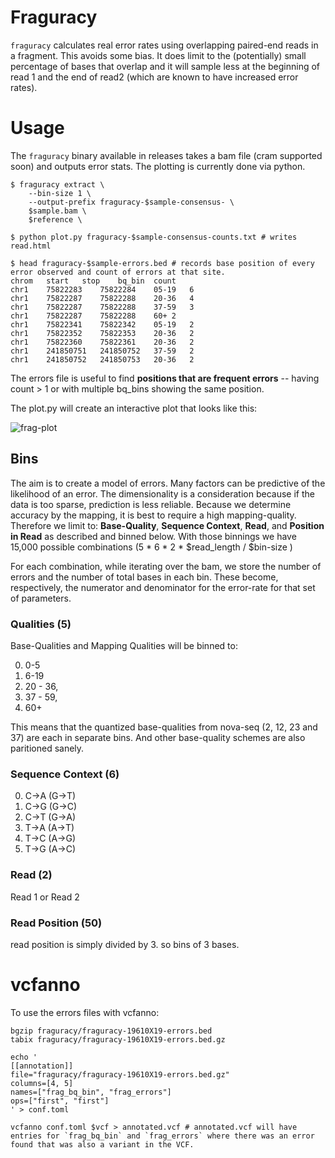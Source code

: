 # Fraguracy

`fraguracy` calculates real error rates using overlapping paired-end reads in a fragment. This avoids some bias.
It does limit to the (potentially) small percentage of bases that overlap and it will sample less at the
beginning of read 1 and the end of read2 (which are known to have increased error rates).

# Usage

The `fraguracy` binary available in releases takes a bam file (cram supported soon) and outputs error stats. The plotting is currently done via python.

```
$ fraguracy extract \
    --bin-size 1 \
    --output-prefix fraguracy-$sample-consensus- \
    $sample.bam \
    $reference \

$ python plot.py fraguracy-$sample-consensus-counts.txt # writes read.html

$ head fraguracy-$sample-errors.bed # records base position of every error observed and count of errors at that site.
chrom	start	stop	bq_bin	count
chr1	75822283	75822284	05-19	6	
chr1	75822287	75822288	20-36	4	
chr1	75822287	75822288	37-59	3	
chr1	75822287	75822288	60+	2	
chr1	75822341	75822342	05-19	2	
chr1	75822352	75822353	20-36	2	
chr1	75822360	75822361	20-36	2	
chr1	241850751	241850752	37-59	2	
chr1	241850752	241850753	20-36	2	
```

The errors file is useful to find **positions that are frequent errors** -- having count > 1 or with multiple bq_bins showing the same position.

The plot.py will create an interactive plot that looks like this:

![frag-plot](https://user-images.githubusercontent.com/1739/225074861-7b5098d1-b5e9-4bab-8971-0a278f182aaa.png)


## Bins

The aim is to create a model of errors. Many factors can be predictive of the likelihood of an error.
The dimensionality is a consideration because if the data is too sparse, prediction is less reliable.
Because we determine accuracy by the mapping, it is best to require a high mapping-quality.
Therefore we limit to: **Base-Quality**, **Sequence Context**, **Read**, and **Position in Read**
as described and binned below. With those binnings we have 15,000 possible combinations (5 * 6 * 2 * $read_length / $bin-size )

For each combination, while iterating over the bam, we store the number of errors and the number of total bases
in each bin. These become, respectively, the numerator and denominator for the error-rate for that set of parameters.

### Qualities (5)

Base-Qualities and Mapping Qualities will be binned to:

0. 0-5
1. 6-19
2. 20 - 36,
3. 37 - 59,
4. 60+

This means that the quantized base-qualities from nova-seq (2, 12, 23 and 37) are each in separate bins.
And other base-quality schemes are also paritioned sanely.

### Sequence Context (6)

0. C->A (G->T)
1. C->G (G->C)
2. C->T (G->A)
3. T->A (A->T)
4. T->C (A->G)
5. T->G (A->C)

### Read (2)

Read 1 or Read 2

### Read Position (50)

read position is simply divided by 3. so bins of 3 bases.


# vcfanno

To use the errors files with vcfanno:

```
bgzip fraguracy/fraguracy-19610X19-errors.bed
tabix fraguracy/fraguracy-19610X19-errors.bed.gz

echo '
[[annotation]]
file="fraguracy/fraguracy-19610X19-errors.bed.gz"
columns=[4, 5]
names=["frag_bq_bin", "frag_errors"]
ops=["first", "first"]
' > conf.toml

vcfanno conf.toml $vcf > annotated.vcf # annotated.vcf will have entries for `frag_bq_bin` and `frag_errors` where there was an error found that was also a variant in the VCF.
```

